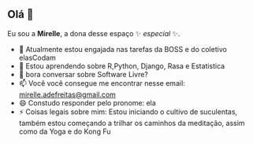 ## Olá 👋

Eu sou a **Mirelle**, a dona desse espaço ✨ _especial_ ✨.

- 🔭 Atualmente estou engajada nas tarefas da BOSS e do coletivo elasCodam
- 🌱 Estou aprendendo sobre R,Python, Django, Rasa e Estatistica
- 💬 bora conversar sobre Software Livre?
- 📫 Você você consegue me encontrar nesse email: mirelle.adefreitas@gmail.com
- 😄 Constudo responder pelo pronome: ela
- ⚡ Coisas legais sobre mim: Estou iniciando o cultivo de suculentas, também
estou começando a trilhar os caminhos da meditação, assim como da Yoga e do Kong Fu
